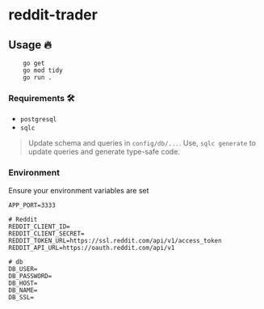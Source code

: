 # reddit-trader

## Usage 🔥
```
    go get
    go mod tidy
    go run .
```

### Requirements 🛠️

- `postgresql`
- `sqlc`
> Update schema and queries in `config/db/...`.
> Use, `sqlc generate` to update queries and generate type-safe code.

### Environment

Ensure your environment variables are set

```
APP_PORT=3333

# Reddit
REDDIT_CLIENT_ID=
REDDIT_CLIENT_SECRET=
REDDIT_TOKEN_URL=https://ssl.reddit.com/api/v1/access_token
REDDIT_API_URL=https://oauth.reddit.com/api/v1

# db
DB_USER=
DB_PASSWORD=
DB_HOST=
DB_NAME=
DB_SSL=
```

